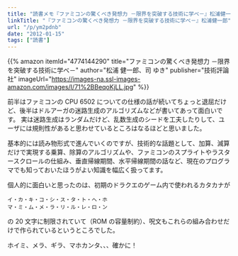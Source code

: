 ```yaml
---
title: "読書メモ『ファミコンの驚くべき発想力 －限界を突破する技術に学べ－』松浦健一郎"
linkTitle: "『ファミコンの驚くべき発想力 －限界を突破する技術に学べ－』松浦健一郎"
url: "/p/ym2pdnb"
date: "2012-01-15"
tags: ["読書"]
---
```


{{% amazon
  itemId="4774144290"
  title="ファミコンの驚くべき発想力 －限界を突破する技術に学べ－"
  author="松浦 健一郎、司 ゆき"
  publisher="技術評論社"
  imageUrl="https://images-na.ssl-images-amazon.com/images/I/71%2BBeqoKjLL.jpg"
%}}

前半はファミコンの CPU 6502 についての仕様の話が続いてちょっと退屈だけど、後半はドルアーガの迷路生成のアルゴリズムなどが書いてあって面白いです。
実は迷路生成はランダムだけど、乱数生成のシードを工夫したりして、ユーザには規則性があると思わせているところはなるほどと思いました。

基本的には読み物形式で進んでいくのですが、技術的な話題として、加算、減算だけで実現する乗算、除算のアルゴリズムや、ファミコンのスプライトやラスタースクロールの仕組み、垂直帰線期間、水平帰線期間の話など、現在のプログラマでも知っておいたほうがよい知識を幅広く扱ってます。

個人的に面白いと思ったのは、初期のドラクエのゲーム内で使われるカタカナが

~~~
イ・カ・キ・コ・シ・ス・タ・ト・ヘ・ホ
マ・ミ・ム・メ・ラ・リ・ル・レ・ロ・ン
~~~

の 20 文字に制限されていて（ROM の容量制約）、呪文もこれらの組み合わせだけで作られているというところでした。

ホイミ、メラ、ギラ、マホカンタ、、、確かに！

